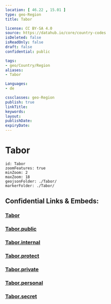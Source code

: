 ```yaml
---
location: [ 46.22 , 15.01 ] 
type: geo-Region
title: Tabor

license: CC BY-SA 4.0
source: https://datahub.io/core/country-codes
isDeleted: false
isReadOnly: false
draft: false
confidential: public

tags:
- geo/Country/Region
aliases:
- Tabor

Languages:
- de

cssclasses: geo-Region
publish: true
linkTitle: 
keywords: 
layout: 
publishDate: 
expiryDate: 
---
```


# Tabor

```leaflet
id: Tabor
zoomFeatures: true 
minZoom: 2 
maxZoom: 18
geojsonFolder: ./Tabor/
markerFolder: ./Tabor/
```


## Confidential Links & Embeds: 

### [Tabor](/_Standards/Earth/Continent/Europe/Europe~Central/Slovenia/Regions~Slovenia/Savinjska/counties~Savinjska/Tabor.md) 

### [Tabor.public](/_public/Earth/Continent/Europe/Europe~Central/Slovenia/Regions~Slovenia/Savinjska/counties~Savinjska/Tabor.public.md) 

### [Tabor.internal](/_internal/Earth/Continent/Europe/Europe~Central/Slovenia/Regions~Slovenia/Savinjska/counties~Savinjska/Tabor.internal.md) 

### [Tabor.protect](/_protect/Earth/Continent/Europe/Europe~Central/Slovenia/Regions~Slovenia/Savinjska/counties~Savinjska/Tabor.protect.md) 

### [Tabor.private](/_private/Earth/Continent/Europe/Europe~Central/Slovenia/Regions~Slovenia/Savinjska/counties~Savinjska/Tabor.private.md) 

### [Tabor.personal](/_personal/Earth/Continent/Europe/Europe~Central/Slovenia/Regions~Slovenia/Savinjska/counties~Savinjska/Tabor.personal.md) 

### [Tabor.secret](/_secret/Earth/Continent/Europe/Europe~Central/Slovenia/Regions~Slovenia/Savinjska/counties~Savinjska/Tabor.secret.md)

